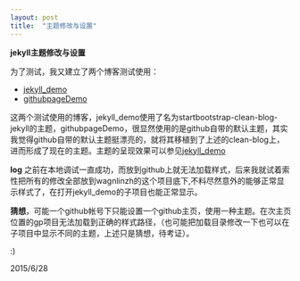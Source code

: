 ```yaml
---
layout: post
title:  "主题修改与设置"
---
```


**jekyll主题修改与设置**

为了测试，我又建立了两个博客测试使用：

- [jekyll_demo](http://wagnlinzh.github.io/jekyll_demo)
- [githubpageDemo](http://wagnlinzh.github.io/githubpageDemo)

这两个测试使用的博客，jekyll_demo使用了名为startbootstrap-clean-blog-jekyll的主题，githubpageDemo，很显然使用的是github自带的默认主题，其实我觉得github自带的默认主题挺漂亮的，就将其移植到了上述的clean-blog上，进而形成了现在的主题。主题的呈现效果可以参见[jekyll_demo](http://wagnlinzh.github.io/jekyll_demo)


**log**
之前在本地调试一直成功，而放到github上就无法加载样式，后来我就试着索性把所有的修改全部放到wagnlinzh的这个项目底下,不料尽然意外的能够正常显示样式了，在打开jekyll_demo的子项目也能正常显示。

**猜想**，可能一个github帐号下只能设置一个github主页，使用一种主题。在次主页位置的gp项目无法加载到正确的样式路径，（也可能把加载目录修改一下也可以在子项目中显示不同的主题，上述只是猜想，待考证）。


:)

2015/6/28

